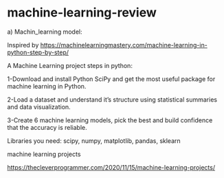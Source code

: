# machine-learning-review

a) Machin_learning model:

Inspired by https://machinelearningmastery.com/machine-learning-in-python-step-by-step/

A Machine Learning project steps in python: 

1-Download and install Python SciPy and get the most useful package for machine learning in Python.

2-Load a dataset and understand it’s structure using statistical summaries and data visualization.

3-Create 6 machine learning models, pick the best and build confidence that the accuracy is reliable.

Libraries you need: scipy, numpy, matplotlib, pandas, sklearn



machine learning projects

https://thecleverprogrammer.com/2020/11/15/machine-learning-projects/
  

